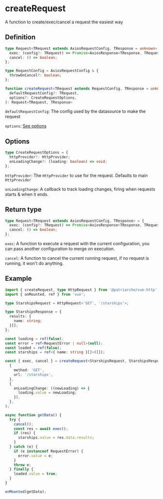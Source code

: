 # createRequest

A function to create/exec/cancel a request the easiest way

## Definition
```typescript
type Request<TRequest extends AxiosRequestConfig, TResponse = unknown> = {
  exec: (config?: TRequest) => Promise<AxiosResponse<TResponse, TRequest['data']> | null>;
  cancel: () => boolean;
};

type RequestConfig = AxiosRequestConfig & {
  throwOnCancel?: boolean;
};

function createRequest<TRequest extends RequestConfig, TResponse = unknown>(
  defaultRequestConfig?: TRequest,
  options?: CreateRequestOptions,
): Request<TRequest, TResponse>
```

`defaultRequestConfig`: The config used by the datasource to make the request

`options`: [See options](#Options)

## Options

```typescript
type CreateRequestOptions = {
  httpProvider?: HttpProvider;
  onLoadingChange?: (loading: boolean) => void;
};
```
`httpProvider`: The `HttpProvider` to use for the request. Defaults to main `HttpProvider`

`onLoadingChange`: A callback to track loading changes, firing when requests starts & when it ends.

## Return type
```typescript
type Request<TRequest extends AxiosRequestConfig, TResponse> = {
  exec: (config?: TRequest) => Promise<AxiosResponse<TResponse, TRequest['data']> | null>;
  cancel: () => boolean;
};
```
`exec`: A function to execute a request with the current configuration, you can pass another configuration to merge on execution.

`cancel`: A function to cancel the current running request, if no request is running, it won't do anything.

## Example
```typescript
import { createRequest, type HttpRequest } from '@patriarche/vue-http';
import { onMounted, ref } from 'vue';

type StarshipsRequest = HttpRequest<'GET', '/starships'>;

type StarshipsResponse = {
  results: {
    name: string;
  }[];
};

const loading = ref(false);
const error = ref<RequestError | null>(null);
const loaded = ref(false);
const starships = ref<{ name: string }[]>([]);

const { exec, cancel } = createRequest<StarshipsRequest, StarshipsResponse>(
  {
    method: 'GET',
    url: '/starships',
  },
  {
    onLoadingChange: ((newLoading) => {
      loading.value = newLoading;
    }),
  },
);

async function getData() {
  try {
    cancel();
    const res = await exec();
    if (res) {
      starships.value = res.data.results;
    }
  } catch (e) {
    if (e instanceof RequestError) {
      error.value = e;
    }
    throw e;
  } finally {
    loaded.value = true;
  }
}

onMounted(getData);
```